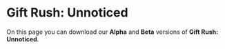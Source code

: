 # Gift Rush: Unnoticed

On this page you can download our **Alpha** and **Beta** versions of **Gift Rush: Unnoticed**.
